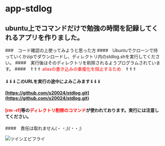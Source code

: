 # app-stdlog
## ubuntu上でコマンドだけで勉強の時間を記録してくれるアプリを作りました。



###　コード確認の上使ってみようと思った方
####　Ubuntuでクローンで持っていくかzipでダウンロードし、ディレクトリ内のstdlog.shを実行してください。
####　実行後はそのディレクトリを削除されるようプログラムされています。
####　⇑⇑⇑  <font color="red">aliasの書き込みの重複化を阻止するため</font>　⇑⇑⇑



#### ⇓⇓⇓このURLを実行の途中によみこみます⇓⇓⇓
#### [https://github.com/s20024/stdlog.git](https://github.com/s20024/stdlog.git)

#### <font color="red">[rm -rf]</font>等の<font color="red">ディレクトリ削除のコマンド</font>が使われております。実行には注意してください。
####　責任は取れません(・_・;)(・_・;)


![ツインエビフライ](https://stamp.archsted.com/storage/stamps/jnzFfrvEmosS8bHNtGDUNR3zd4QteDokSF6z5N0O.jpeg "sample")

